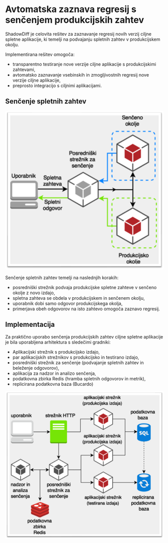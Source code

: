 # Avtomatska zaznava regresij s senčenjem produkcijskih zahtev

ShadowDiff je celovita rešitev za zaznavanje regresij novih verzij ciljne spletne aplikacije, ki temelji na podvajanju spletnih zahtev v produkcijskem okolju.

Implementirana rešitev omogoča:
* transparentno testiranje nove verzije ciljne aplikacije s produkcijskimi zahtevami,
* avtomatsko zaznavanje vsebinskih in zmogljivostnih regresij nove verzije ciljne aplikacije,
* preprosto integracijo s ciljnimi aplikacijami.

## Senčenje spletnih zahtev

![Senčenje](general.png?raw=true)

Senčenje spletnih zahtev temelji na naslednjih korakih:

* posredniški strežnik podvaja produkcijske spletne zahteve v senčeno okolje z novo izdajo,
* spletna zahteva se obdela v produkcijskem in senčenem okolju,
* uporabnik dobi samo odgovor produkcijskega okolja,
* primerjava obeh odgovorov na isto zahtevo omogoča zaznavo regresij.

## Implementacija

Za praktično uporabo senčenja produkcijskih zahtev ciljne spletne aplikacije je bila uporabljena arhitektura s sledečimi gradniki:

* Aplikacijski strežnik s produkcijsko izdajo,
* par aplikacijskih strežnikov s produkcijsko in testirano izdajo,
* posredniški strežnik za senčenje (podvajanje spletnih zahtev in beleženje odgovorov),
* aplikacija za nadzor in analizo senčenja,
* podatkovna zbirka Redis (hramba spletnih odgovorov in metrik),
* replicirana podatkovna baza (Bucardo)

![Implementacija](implementation.png?raw=true)

